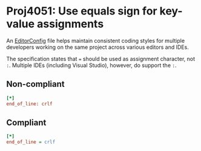 # Proj4051: Use equals sign for key-value assignments
An [EditorConfig](https://editorconfig.org/) file helps maintain consistent
coding styles for multiple developers working on the same project across
various editors and IDEs.

The specification states that `=` should be used as assignment character, not
`:`. Multiple IDEs (including Visual Studio), however, do support the `:`.

## Non-compliant
``` INI
[*]
end_of_line: crlf
```

## Compliant
``` INI
[*]
end_of_line = crlf
```
